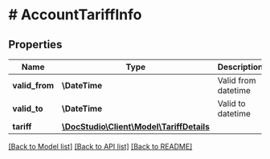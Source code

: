 # # AccountTariffInfo

## Properties

Name | Type | Description | Notes
------------ | ------------- | ------------- | -------------
**valid_from** | **\DateTime** | Valid from datetime | [optional]
**valid_to** | **\DateTime** | Valid to datetime | [optional]
**tariff** | [**\DocStudio\Client\Model\TariffDetails**](TariffDetails.md) |  | [optional]

[[Back to Model list]](../../README.md#models) [[Back to API list]](../../README.md#endpoints) [[Back to README]](../../README.md)
